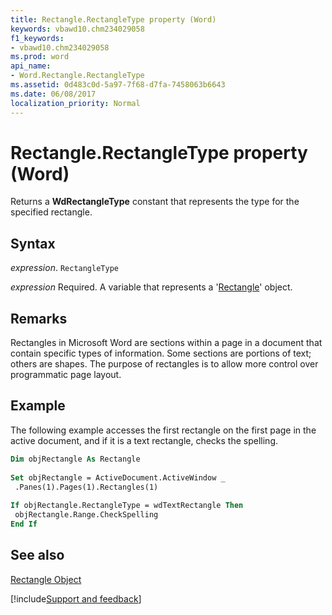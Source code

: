 ```yaml
---
title: Rectangle.RectangleType property (Word)
keywords: vbawd10.chm234029058
f1_keywords:
- vbawd10.chm234029058
ms.prod: word
api_name:
- Word.Rectangle.RectangleType
ms.assetid: 0d483c0d-5a97-7f68-d7fa-7458063b6643
ms.date: 06/08/2017
localization_priority: Normal
---
```



# Rectangle.RectangleType property (Word)

Returns a  **WdRectangleType** constant that represents the type for the specified rectangle.


## Syntax

_expression_. `RectangleType`

_expression_ Required. A variable that represents a '[Rectangle](Word.Rectangle.md)' object.


## Remarks

Rectangles in Microsoft Word are sections within a page in a document that contain specific types of information. Some sections are portions of text; others are shapes. The purpose of rectangles is to allow more control over programmatic page layout.


## Example

The following example accesses the first rectangle on the first page in the active document, and if it is a text rectangle, checks the spelling.


```vb
Dim objRectangle As Rectangle 
 
Set objRectangle = ActiveDocument.ActiveWindow _ 
 .Panes(1).Pages(1).Rectangles(1) 
 
If objRectangle.RectangleType = wdTextRectangle Then 
 objRectangle.Range.CheckSpelling 
End If
```


## See also


[Rectangle Object](Word.Rectangle.md)

[!include[Support and feedback](~/includes/feedback-boilerplate.md)]
